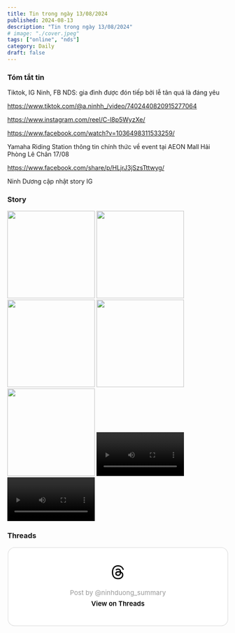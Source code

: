 ```yaml
---
title: Tin trong ngày 13/08/2024
published: 2024-08-13
description: "Tin trong ngày 13/08/2024"
# image: "./cover.jpeg"
tags: ["online", "nds"]
category: Daily
draft: false
---
```


### Tóm tắt tin 

Tiktok, IG Ninh, FB NDS: gia đình được đón tiếp bởi lễ tân quá là đáng yêu

https://www.tiktok.com/@a.ninhh_/video/7402440820915277064

https://www.instagram.com/reel/C-l8p5WyzXe/

https://www.facebook.com/watch?v=1036498311533259/

Yamaha Riding Station thông tin chính thức về event tại AEON Mall Hải Phòng Lê Chân 17/08

https://www.facebook.com/share/p/HLjrJ3jSzsTttwyg/

Ninh Dương cập nhật story IG 



### Story 

<img width="200" src="https://github.com/user-attachments/assets/680c4115-82f5-4c09-a02e-0d7dc9223232" />

<img width="200" src="https://github.com/user-attachments/assets/53ba070d-f80a-43e4-933a-a6692d9174fd" />

<img width="200" src="https://github.com/user-attachments/assets/2894a03b-bcbe-4352-88da-1bdd32fb4297" />

<img width="200" src="https://github.com/user-attachments/assets/c1437580-6ba2-4be8-9159-8fe2a5b07bea" />

<img width="200" src="https://github.com/user-attachments/assets/061b10e3-c250-4607-9de5-5f90305a4ec6" />


<video width="200" controls>
  <source type="video/mp4" src="https://github.com/user-attachments/assets/f425eb95-a51e-44c1-a1e5-adcf2d871a01" >
</video>



<video width="200" controls>
  <source type="video/mp4" src="https://github.com/user-attachments/assets/1b18f1a9-dc51-4eb3-8304-9b7fc1f83b7a" >
</video>




### Threads 


<blockquote class="text-post-media" data-text-post-permalink="https://www.threads.net/@ninhduong_summary/post/C-nYMZDSf_u" data-text-post-version="0" id="ig-tp-C-nYMZDSf_u" style=" background:#FFF; border-width: 1px; border-style: solid; border-color: #00000026; border-radius: 16px; max-width:540px; margin: 1px; min-width:270px; padding:0; width:99.375%; width:-webkit-calc(100% - 2px); width:calc(100% - 2px);"> <a href="https://www.threads.net/@ninhduong_summary/post/C-nYMZDSf_u" style=" background:#FFFFFF; line-height:0; padding:0 0; text-align:center; text-decoration:none; width:100%; font-family: -apple-system, BlinkMacSystemFont, sans-serif;" target="_blank"> <div style=" padding: 40px; display: flex; flex-direction: column; align-items: center;"><div style=" display:block; height:32px; width:32px; padding-bottom:20px;"> <svg aria-label="Threads" height="32px" role="img" viewBox="0 0 192 192" width="32px" xmlns="http://www.w3.org/2000/svg"> <path d="M141.537 88.9883C140.71 88.5919 139.87 88.2104 139.019 87.8451C137.537 60.5382 122.616 44.905 97.5619 44.745C97.4484 44.7443 97.3355 44.7443 97.222 44.7443C82.2364 44.7443 69.7731 51.1409 62.102 62.7807L75.881 72.2328C81.6116 63.5383 90.6052 61.6848 97.2286 61.6848C97.3051 61.6848 97.3819 61.6848 97.4576 61.6855C105.707 61.7381 111.932 64.1366 115.961 68.814C118.893 72.2193 120.854 76.925 121.825 82.8638C114.511 81.6207 106.601 81.2385 98.145 81.7233C74.3247 83.0954 59.0111 96.9879 60.0396 116.292C60.5615 126.084 65.4397 134.508 73.775 140.011C80.8224 144.663 89.899 146.938 99.3323 146.423C111.79 145.74 121.563 140.987 128.381 132.296C133.559 125.696 136.834 117.143 138.28 106.366C144.217 109.949 148.617 114.664 151.047 120.332C155.179 129.967 155.42 145.8 142.501 158.708C131.182 170.016 117.576 174.908 97.0135 175.059C74.2042 174.89 56.9538 167.575 45.7381 153.317C35.2355 139.966 29.8077 120.682 29.6052 96C29.8077 71.3178 35.2355 52.0336 45.7381 38.6827C56.9538 24.4249 74.2039 17.11 97.0132 16.9405C119.988 17.1113 137.539 24.4614 149.184 38.788C154.894 45.8136 159.199 54.6488 162.037 64.9503L178.184 60.6422C174.744 47.9622 169.331 37.0357 161.965 27.974C147.036 9.60668 125.202 0.195148 97.0695 0H96.9569C68.8816 0.19447 47.2921 9.6418 32.7883 28.0793C19.8819 44.4864 13.2244 67.3157 13.0007 95.9325L13 96L13.0007 96.0675C13.2244 124.684 19.8819 147.514 32.7883 163.921C47.2921 182.358 68.8816 191.806 96.9569 192H97.0695C122.03 191.827 139.624 185.292 154.118 170.811C173.081 151.866 172.51 128.119 166.26 113.541C161.776 103.087 153.227 94.5962 141.537 88.9883ZM98.4405 129.507C88.0005 130.095 77.1544 125.409 76.6196 115.372C76.2232 107.93 81.9158 99.626 99.0812 98.6368C101.047 98.5234 102.976 98.468 104.871 98.468C111.106 98.468 116.939 99.0737 122.242 100.233C120.264 124.935 108.662 128.946 98.4405 129.507Z" /></svg></div> <div style=" font-size: 15px; line-height: 21px; color: #999999; font-weight: 400; padding-bottom: 4px; "> Post by @ninhduong_summary</div> <div style=" font-size: 15px; line-height: 21px; color: #000000; font-weight: 600; "> View on Threads</div></div></a></blockquote>
<script async src="https://www.threads.net/embed.js"></script>